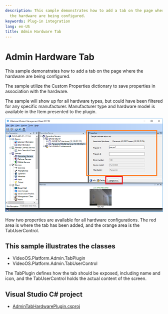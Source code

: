 ```yaml
---
description: This sample demonstrates how to add a tab on the page where
  the hardware are being configured.
keywords: Plug-in integration
lang: en-US
title: Admin Hardware Tab
---
```


# Admin Hardware Tab

This sample demonstrates how to add a tab on the page where the hardware
are being configured.

The sample utilize the Custom Properties dictionary to save properties
in association with the hardware.

The sample will show up for all hardware types, but could have been
filtered for any specific manufacturer. Manufacturer type and hardware
model is available in the Item presented to the plugin.

![Admin Tab](AdminTabHardwarePlugin.png)

How two properties are available for all hardware configurations. The
red area is where the tab has been added, and the orange area is the
TabUserControl.

## This sample illustrates the classes

-   VideoOS.Platform.Admin.TabPlugin
-   VideoOS.Platform.Admin.TabUserControl

The TabPlugin defines how the tab should be exposed, including name and
icon, and the TabUserControl holds the actual content of the screen.

## Visual Studio C\# project

-   [AdminTabHardwarePlugin.csproj](javascript:openLink('..\\\\PluginSamples\\\\AdminTabHardwarePlugin\\\\AdminTabHardwarePlugin.csproj');)
